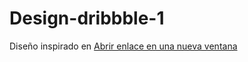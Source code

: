 # Design-dribbble-1

Diseño inspirado en <a href="dribbble.com" target="_blank">Abrir enlace en una nueva ventana</a> 
